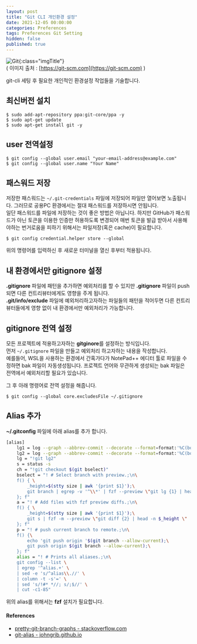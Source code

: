 ```yaml
---
layout: post
title: "Git CLI 개인환경 설정"
date: 2021-12-05 00:00:00
categories: Preferences
tags: Preferences Git Setting
hidden: false
published: true
---
```


![Git](https://git-scm.com/images/logo@2x.png){:class="imgTitle"}  
( 이미지 출처 : [https://git-scm.com](https://git-scm.com) )  

git-cli 세팅 후 필요한 개인적인 환경설정 작업들을 기술합니다.  

<!--more-->

## 최신버전 설치

~~~terminal
$ sudo add-apt-repository ppa:git-core/ppa -y
$ sudo apt-get update
$ sudo apt-get install git -y
~~~

## user 전역설정

~~~terminal
$ git config --global user.email "your-email-address@example.com"
$ git config --global user.name "Your Name"
~~~


## 패스워드 저장

저장한 패스워드는 ```~/.git-credentials``` 파일에 저장되어 파일만 열어보면 노출됩니다. 그러므로 공용PC 환경에서는 절대 패스워드를 저장하시면 안됩니다.  
일단 패스워드를 파일에 저장하는 것이 좋은 방법은 아닙니다. 하지만 GitHub가 패스워드가 아닌 토큰을 이용한 인증만 허용하도록 변경되어 매번 토큰을 발급 받아서 사용해야하는 번거로움을 피하기 위해서는 파일저장(혹은 cache)이 필요합니다.

~~~terminal
$ git config credential.helper store --global
~~~

위의 명령어를 입력하신 후 새로운 터미널을 열신 후부터 적용됩니다.  

## 내 환경에서만 gitignore 설정

**.gitignore** 파일에 패턴을 추가하면 예외처리를 할 수 있지만 **.gitignore** 파일이 push되면 다른 컨트리뷰터에게도 영향을 주게 됩니다.  
**.git/info/exclude** 파일에 예외처리하고자하는 파일들의 패턴을 적어두면 다른 컨트리뷰터들에게 영향 없이 내 환경에서만 예외처리가 가능합니다.  

## gitignore 전역 설정

모든 프로젝트에 적용하고자하는 **gitginore**를 설정하는 방식입니다.  
먼저 ```~/.gitignore``` 파일을 만들고 예외처리 하고자하는 내용을 작성합니다.  
예를들어, WSL을 사용하는 환경에서 간혹가다가 NotePad++ 에디터 툴로 파일을 수정하면 bak 파일이 자동생성됩니다. 프로젝트 언어와 무관하게 생성되는 bak 파일은 전역에서 예외처리할 필요가 있습니다.  

그 후 아래 명령어로 전역 설정을 해줍니다.  

~~~terminal
$ git config --global core.excludesFile ~/.gitignore
~~~



## Alias 추가 

**~/.gitconfig** 파일에 아래 alias를 추가 합니다.

~~~bash
[alias]
    lg1 = log --graph --abbrev-commit --decorate --format=format:'%C(bold blue)%h%C(reset) - %C(bold green)(%ar)%C(reset) %C(white)%s%C(reset) %C(dim white)- %an%C(reset)%C(bold yellow)%d%C(reset)' --all
    lg2 = log --graph --abbrev-commit --decorate --format=format:'%C(bold blue)%h%C(reset) - %C(bold cyan)%aD%C(reset) %C(bold green)(%ar)%C(reset)%C(bold yellow)%d%C(reset)%n''          %C(white)%s%C(reset) %C(dim white)- %an%C(reset)' --all
    lg = "!git lg2"
    s = status -s
    ch = "!git checkout $(git bselect)"
    bselect = "! # Select branch with preview.;\n\
    f() { \
        _height=$(stty size | awk '{print $1}');\
        git branch | egrep -v '^\\*' | fzf --preview \"git lg {1} | head -n $_height\"; \
    }; f"
    a = "! # Add files with fzf preview diffs.;\n\
    f() { \
        _height=$(stty size | awk '{print $1}');\
        git s | fzf -m --preview \"git diff {2} | head -n $_height \" | awk '{print $2}' | xargs git add; \
    }; f"
    p = "! # push current branch to remote.;\n\
    f() {\
        echo 'git push origin '$(git branch --allow-current);\
        git push origin $(git branch --allow-current);\
    }; f"
    alias = "! # Prints all aliases.;\n\
    git config --list \
    | egrep '^alias.+' \
    | sed -e 's/^alias\\.//' \
    | column -t -s'=' \
    | sed 's/!#* *//; s/;$//' \
    | cut -c1-85"    
~~~

위의 alias를 위해서는 **fzf** 설치가 필요합니다.  

#### References

  * [pretty-git-branch-graphs - stackoverflow.com](https://stackoverflow.com/a/9074343)
  * [git-alias - johngrib.github.io](https://johngrib.github.io/wiki/git-alias/)
